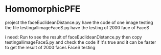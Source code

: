 # HomomorphicPFE
project 
the faceEuclideanDistance.py have the code of one image testing 
the file testingallimageFaceS.py have the testing of 2000 face of FaceS 

i need:
Run to see the result of faceEuclideanDistance.py
then copy testingallimageFaceS.py 
and check the code if it's true 
and it can be faster to get the result of 2000 faces FaceS testing
